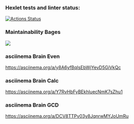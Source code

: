 ### Hexlet tests and linter status:
[![Actions Status](https://github.com/Garkasha/python-project-49/workflows/hexlet-check/badge.svg)](https://github.com/Garkasha/python-project-49/actions)

### Maintainability Bages
<a href="https://codeclimate.com/github/Garkasha/python-project-49/maintainability"><img src="https://api.codeclimate.com/v1/badges/c8dda4d49217e4d828e3/maintainability" /></a>


### asciinema Brain Even
https://asciinema.org/a/y8A6yfBqIsEbWjYevD5GiVkQc

### asciinema Brain Calc
https://asciinema.org/a/Y7RvHbFyBEkhluecNmK7sZhu1

### asciinema Brain GCD
https://asciinema.org/a/DCV8TTPv03y8JqnrwMYJoUmRu

